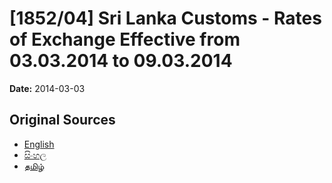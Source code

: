 # [1852/04] Sri Lanka Customs - Rates of Exchange Effective from 03.03.2014 to 09.03.2014

**Date:** 2014-03-03

## Original Sources

- [English](https://documents.gov.lk/view/extra-gazettes/2014/3/1852-04_E.pdf)
- [සිංහල](https://documents.gov.lk/view/extra-gazettes/2014/3/1852-04_S.pdf)
- [தமிழ்](https://documents.gov.lk/view/extra-gazettes/2014/3/1852-04_T.pdf)
